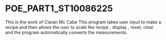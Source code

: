# POE_PART1_ST10086225
This is the work of Ciaran Mc Cabe
This program takes user input to make a recipe and then allows the user to scale the recipe , display , reset, clear and the program automatically
converts the measurements.
